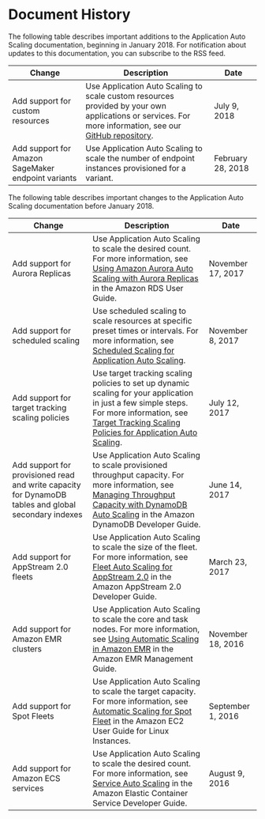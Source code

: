 # Document History<a name="doc-history"></a>

The following table describes important additions to the Application Auto Scaling documentation, beginning in January 2018\. For notification about updates to this documentation, you can subscribe to the RSS feed\.

| Change | Description | Date | 
| --- |--- |--- |
| Add support for custom resources | Use Application Auto Scaling to scale custom resources provided by your own applications or services\. For more information, see our [GitHub repository](https://github.com/aws/aws-auto-scaling-custom-resource)\. | July 9, 2018 | 
| Add support for Amazon SageMaker endpoint variants | Use Application Auto Scaling to scale the number of endpoint instances provisioned for a variant\. | February 28, 2018 | 

The following table describes important changes to the Application Auto Scaling documentation before January 2018\.


| Change | Description | Date | 
| --- | --- | --- | 
| Add support for Aurora Replicas | Use Application Auto Scaling to scale the desired count\. For more information, see [Using Amazon Aurora Auto Scaling with Aurora Replicas](http://docs.aws.amazon.com/AmazonRDS/latest/UserGuide/Aurora.Integrating.AutoScaling.html) in the Amazon RDS User Guide\. | November 17, 2017 | 
| Add support for scheduled scaling | Use scheduled scaling to scale resources at specific preset times or intervals\. For more information, see [Scheduled Scaling for Application Auto Scaling](http://docs.aws.amazon.com/autoscaling/application/userguide/application-auto-scaling-scheduled-scaling.html)\. | November 8, 2017 | 
| Add support for target tracking scaling policies | Use target tracking scaling policies to set up dynamic scaling for your application in just a few simple steps\. For more information, see [Target Tracking Scaling Policies for Application Auto Scaling](http://docs.aws.amazon.com/autoscaling/application/userguide/application-auto-scaling-target-tracking.html)\. | July 12, 2017 | 
| Add support for provisioned read and write capacity for DynamoDB tables and global secondary indexes | Use Application Auto Scaling to scale provisioned throughput capacity\. For more information, see [Managing Throughput Capacity with DynamoDB Auto Scaling](http://docs.aws.amazon.com/amazondynamodb/latest/developerguide/AutoScaling.html) in the Amazon DynamoDB Developer Guide\. | June 14, 2017 | 
| Add support for AppStream 2\.0 fleets | Use Application Auto Scaling to scale the size of the fleet\. For more information, see [Fleet Auto Scaling for AppStream 2\.0](http://docs.aws.amazon.com/appstream2/latest/developerguide/autoscaling.html) in the Amazon AppStream 2\.0 Developer Guide\. | March 23, 2017 | 
| Add support for Amazon EMR clusters | Use Application Auto Scaling to scale the core and task nodes\. For more information, see [Using Automatic Scaling in Amazon EMR](http://docs.aws.amazon.com/emr/latest/ManagementGuide/emr-automatic-scaling.html) in the Amazon EMR Management Guide\. | November 18, 2016 | 
| Add support for Spot Fleets | Use Application Auto Scaling to scale the target capacity\. For more information, see [Automatic Scaling for Spot Fleet](http://docs.aws.amazon.com/AWSEC2/latest/UserGuide/spot-fleet-automatic-scaling.html) in the Amazon EC2 User Guide for Linux Instances\. | September 1, 2016 | 
| Add support for Amazon ECS services | Use Application Auto Scaling to scale the desired count\. For more information, see [Service Auto Scaling](http://docs.aws.amazon.com/AmazonECS/latest/developerguide/service-auto-scaling.html) in the Amazon Elastic Container Service Developer Guide\. | August 9, 2016 | 